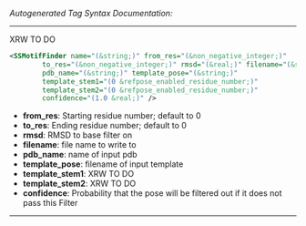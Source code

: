 _Autogenerated Tag Syntax Documentation:_

---
XRW TO DO

```xml
<SSMotifFinder name="(&string;)" from_res="(&non_negative_integer;)"
        to_res="(&non_negative_integer;)" rmsd="(&real;)" filename="(&string;)"
        pdb_name="(&string;)" template_pose="(&string;)"
        template_stem1="(0 &refpose_enabled_residue_number;)"
        template_stem2="(0 &refpose_enabled_residue_number;)"
        confidence="(1.0 &real;)" />
```

-   **from_res**: Starting residue number; default to 0
-   **to_res**: Ending residue number; default to 0
-   **rmsd**: RMSD to base filter on
-   **filename**: file name to write to
-   **pdb_name**: name of input pdb
-   **template_pose**: filename of input template
-   **template_stem1**: XRW TO DO
-   **template_stem2**: XRW TO DO
-   **confidence**: Probability that the pose will be filtered out if it does not pass this Filter

---
